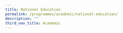```yaml
---
title: National Education
permalink: /programmes/academic/national-education/
description: ""
third_nav_title: Academic
---
```

